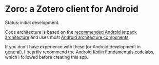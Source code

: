 # Zoro: a Zotero client for Android

Status: initial development.

Code architecture is based on the
[recommended Android jetpack architecture](https://developer.android.com/jetpack/docs/guide)
and uses most
[Android architecture components](https://developer.android.com/topic/libraries/architecture).

If you don't have experience with these (or Android development in general), I heartily recommend the
[Android Kotlin Fundamentals codelabs](https://codelabs.developers.google.com/android-kotlin-fundamentals/),
which I followed before creating this app.
